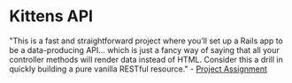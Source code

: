 # Kittens API
"This is a fast and straightforward project where you’ll set up a Rails app to be a data-producing API… which is just a fancy way of saying that all your controller methods will render data instead of HTML. Consider this a drill in quickly building a pure vanilla RESTful resource." - [Project Assignment](https://www.theodinproject.com/lessons/ruby-on-rails-kittens-api)
